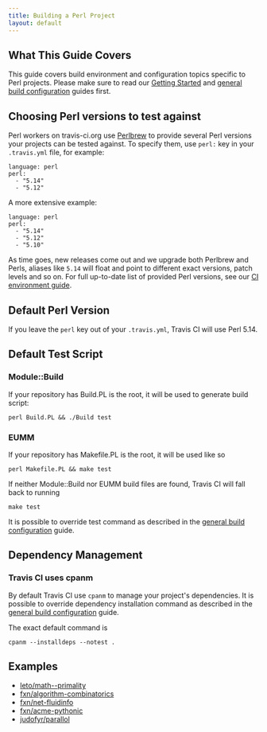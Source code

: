 ```yaml
---
title: Building a Perl Project
layout: default
---
```


## What This Guide Covers

This guide covers build environment and configuration topics specific to Perl projects. Please make sure to read our [Getting Started](/docs/user/getting-started/) and [general build configuration](/docs/user/build-configuration/) guides first.

## Choosing Perl versions to test against

Perl workers on travis-ci.org use [Perlbrew](http://perlbrew.pl/) to provide several Perl versions your projects can be tested against.
To specify them, use `perl:` key in your `.travis.yml` file, for example:

    language: perl
    perl:
      - "5.14"
      - "5.12"

A more extensive example:

    language: perl
    perl:
      - "5.14"
      - "5.12"
      - "5.10"

As time goes, new releases come out and we upgrade both Perlbrew and Perls, aliases like `5.14` will float and point to different
exact versions, patch levels and so on. For full up-to-date list of provided Perl versions, see our [CI environment guide](/docs/user/ci-environment/).


## Default Perl Version

If you leave the `perl` key out of your `.travis.yml`, Travis CI will use Perl 5.14.



## Default Test Script

### Module::Build

If your repository has Build.PL is the root, it will be used to generate build script:

    perl Build.PL && ./Build test



### EUMM

If your repository has Makefile.PL is the root, it will be used like so

    perl Makefile.PL && make test


If neither Module::Build nor EUMM build files are found, Travis CI will fall back to running

    make test


It is possible to override test command as described in the [general build configuration](/docs/user/build-configuration/) guide.


## Dependency Management

### Travis CI uses cpanm

By default Travis CI use `cpanm` to manage your project's dependencies. It is possible to override dependency installation command
as described in the [general build configuration](/docs/user/build-configuration/) guide.

The exact default command is

    cpanm --installdeps --notest .

## Examples

 * [leto/math--primality](https://github.com/leto/math--primality/blob/master/.travis.yml)
 * [fxn/algorithm-combinatorics](https://github.com/fxn/algorithm-combinatorics/blob/master/.travis.yml)
 * [fxn/net-fluidinfo](https://github.com/fxn/net-fluidinfo/blob/master/.travis.yml)
 * [fxn/acme-pythonic](https://github.com/fxn/acme-pythonic/blob/master/.travis.yml)
 * [judofyr/parallol](https://github.com/judofyr/parallol/blob/travis-ci/.travis.yml)
